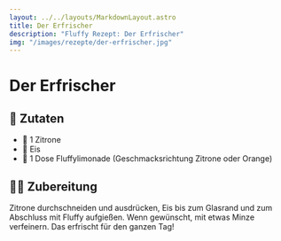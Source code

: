 ```yaml
---
layout: ../../layouts/MarkdownLayout.astro
title: Der Erfrischer
description: "Fluffy Rezept: Der Erfrischer"
img: "/images/rezepte/der-erfrischer.jpg"
---
```


# Der Erfrischer

## 🛒 Zutaten

- 🍋 1 Zitrone
- 🧊 Eis
- 🧃 1 Dose Fluffylimonade (Geschmacksrichtung Zitrone oder Orange)

## 🧑‍🍳 Zubereitung

Zitrone durchschneiden und ausdrücken, Eis bis zum Glasrand und zum Abschluss mit Fluffy aufgießen. Wenn gewünscht, mit etwas Minze verfeinern. Das erfrischt für den ganzen Tag!
